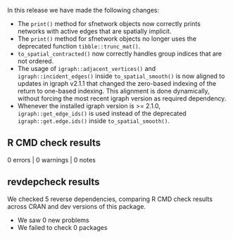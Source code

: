In this release we have made the following changes:

* The `print()` method for sfnetwork objects now correctly prints networks with active edges that are spatially implicit.
* The `print()` method for sfnetwork objects no longer uses the deprecated function `tibble::trunc_mat()`.
* `to_spatial_contracted()` now correctly handles group indices that are not ordered.
* The usage of `igraph::adjacent_vertices()` and `igraph::incident_edges()` inside `to_spatial_smooth()` is now aligned to updates in igraph v2.1.1 that changed the zero-based indexing of the return to one-based indexing. This alignment is done dynamically, without forcing the most recent igraph version as required dependency.
* Whenever the installed igraph version is >= 2.1.0, `igraph::get_edge_ids()` is used instead of the deprecated `igraph::get.edge.ids()` inside `to_spatial_smooth()`.

## R CMD check results

0 errors | 0 warnings | 0 notes

## revdepcheck results

We checked 5 reverse dependencies, comparing R CMD check results across CRAN and dev versions of this package.

 * We saw 0 new problems
 * We failed to check 0 packages
